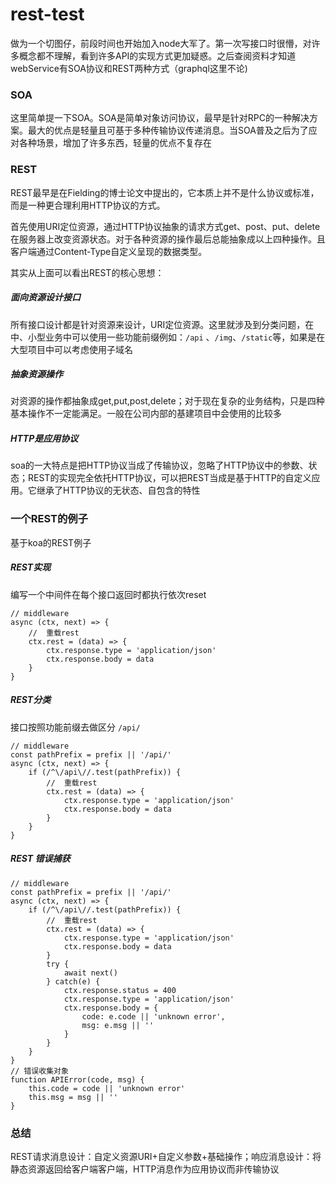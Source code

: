# rest-test

做为一个切图仔，前段时间也开始加入node大军了。第一次写接口时很懵，对许多概念都不理解，看到许多API的实现方式更加疑惑。之后查阅资料才知道webService有SOA协议和REST两种方式（graphql这里不论)

### SOA
这里简单提一下SOA。SOA是简单对象访问协议，最早是针对RPC的一种解决方案。最大的优点是轻量且可基于多种传输协议传递消息。当SOA普及之后为了应对各种场景，增加了许多东西，轻量的优点不复存在

### REST
REST最早是在Fielding的博士论文中提出的，它本质上并不是什么协议或标准，而是一种更合理利用HTTP协议的方式。

首先使用URI定位资源，通过HTTP协议抽象的请求方式get、post、put、delete在服务器上改变资源状态。对于各种资源的操作最后总能抽象成以上四种操作。且客户端通过Content-Type自定义呈现的数据类型。

其实从上面可以看出REST的核心思想：

##### 面向资源设计接口
所有接口设计都是针对资源来设计，URI定位资源。这里就涉及到分类问题，在中、小型业务中可以使用一些功能前缀例如：`/api` 、`/img`、`/static`等，如果是在大型项目中可以考虑使用子域名

##### 抽象资源操作
对资源的操作都抽象成get,put,post,delete；对于现在复杂的业务结构，只是四种基本操作不一定能满足。一般在公司内部的基建项目中会使用的比较多

##### HTTP是应用协议
soa的一大特点是把HTTP协议当成了传输协议，忽略了HTTP协议中的参数、状态；REST的实现完全依托HTTP协议，可以把REST当成是基于HTTP的自定义应用。它继承了HTTP协议的无状态、自包含的特性

### 一个REST的例子

基于koa的REST例子

##### REST实现
编写一个中间件在每个接口返回时都执行依次reset
```
// middleware
async (ctx, next) => {
    //  重载rest
    ctx.rest = (data) => {
        ctx.response.type = 'application/json'
        ctx.response.body = data
    }
}
```
##### REST分类
接口按照功能前缀去做区分 `/api/`

```
// middleware
const pathPrefix = prefix || '/api/'
async (ctx, next) => {
    if (/^\/api\//.test(pathPrefix)) {
        //  重载rest
        ctx.rest = (data) => {
            ctx.response.type = 'application/json'
            ctx.response.body = data
        }
    }
}
```

##### REST 错误捕获
```
// middleware
const pathPrefix = prefix || '/api/'
async (ctx, next) => {
    if (/^\/api\//.test(pathPrefix)) {
        //  重载rest
        ctx.rest = (data) => {
            ctx.response.type = 'application/json'
            ctx.response.body = data
        }
        try {
            await next()
        } catch(e) {
            ctx.response.status = 400
            ctx.response.type = 'application/json'
            ctx.response.body = {
                code: e.code || 'unknown error',
                msg: e.msg || ''
            }
        }
    }
}
// 错误收集对象
function APIError(code, msg) {
    this.code = code || 'unknown error'
    this.msg = msg || ''
}
```

### 总结
REST请求消息设计：自定义资源URI+自定义参数+基础操作；响应消息设计：将静态资源返回给客户端客户端，HTTP消息作为应用协议而非传输协议


